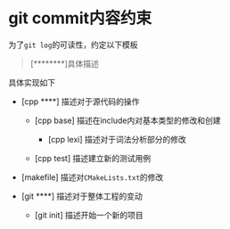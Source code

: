 # git commit内容约束
为了`git log`的可读性，约定以下模板

> [********]具体描述

具体实现如下

- [cpp ****] 描述对于源代码的操作

    - [cpp base] 描述在include内对基本类型的修改和创建

        - [cpp lexi] 描述对于词法分析部分的修改

    - [cpp test] 描述建立新的测试用例

- [makefile] 描述对`CMakeLists.txt`的修改

- [git ****] 描述对于整体工程的变动

    - [git init] 描述开始一个新的项目
